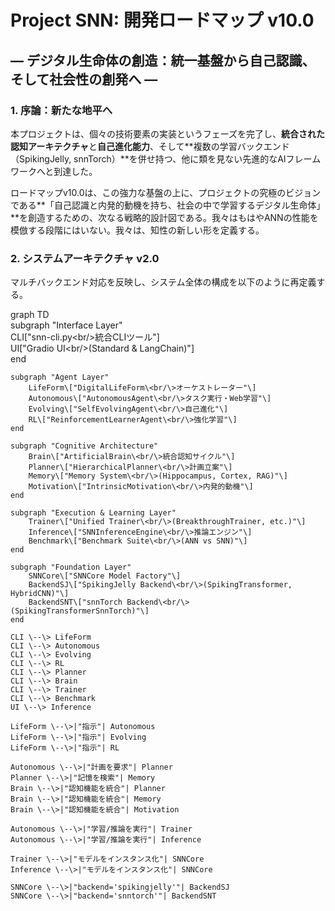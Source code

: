 # **Project SNN: 開発ロードマップ v10.0**

## **― デジタル生命体の創造：統一基盤から自己認識、そして社会性の創発へ ―**

### **1\. 序論：新たな地平へ**

本プロジェクトは、個々の技術要素の実装というフェーズを完了し、**統合された認知アーキテクチャ**と**自己進化能力**、そして\*\*複数の学習バックエンド（SpikingJelly, snnTorch）\*\*を併せ持つ、他に類を見ない先進的なAIフレームワークへと到達した。

ロードマップv10.0は、この強力な基盤の上に、プロジェクトの究極のビジョンである\*\*「自己認識と内発的動機を持ち、社会の中で学習するデジタル生命体」\*\*を創造するための、次なる戦略的設計図である。我々はもはやANNの性能を模倣する段階にはいない。我々は、知性の新しい形を定義する。

### **2\. システムアーキテクチャ v2.0**

マルチバックエンド対応を反映し、システム全体の構成を以下のように再定義する。

graph TD  
    subgraph "Interface Layer"  
        CLI\["snn-cli.py\<br/\>統合CLIツール"\]  
        UI\["Gradio UI\<br/\>(Standard & LangChain)"\]  
    end

    subgraph "Agent Layer"  
        LifeForm\["DigitalLifeForm\<br/\>オーケストレーター"\]  
        Autonomous\["AutonomousAgent\<br/\>タスク実行・Web学習"\]  
        Evolving\["SelfEvolvingAgent\<br/\>自己進化"\]  
        RL\["ReinforcementLearnerAgent\<br/\>強化学習"\]  
    end

    subgraph "Cognitive Architecture"  
        Brain\["ArtificialBrain\<br/\>統合認知サイクル"\]  
        Planner\["HierarchicalPlanner\<br/\>計画立案"\]  
        Memory\["Memory System\<br/\>(Hippocampus, Cortex, RAG)"\]  
        Motivation\["IntrinsicMotivation\<br/\>内発的動機"\]  
    end

    subgraph "Execution & Learning Layer"  
        Trainer\["Unified Trainer\<br/\>(BreakthroughTrainer, etc.)"\]  
        Inference\["SNNInferenceEngine\<br/\>推論エンジン"\]  
        Benchmark\["Benchmark Suite\<br/\>(ANN vs SNN)"\]  
    end

    subgraph "Foundation Layer"  
        SNNCore\["SNNCore Model Factory"\]  
        BackendSJ\["SpikingJelly Backend\<br/\>(SpikingTransformer, HybridCNN)"\]  
        BackendSNT\["snnTorch Backend\<br/\>(SpikingTransformerSnnTorch)"\]  
    end

    CLI \--\> LifeForm  
    CLI \--\> Autonomous  
    CLI \--\> Evolving  
    CLI \--\> RL  
    CLI \--\> Planner  
    CLI \--\> Brain  
    CLI \--\> Trainer  
    CLI \--\> Benchmark  
    UI \--\> Inference

    LifeForm \--\>|"指示"| Autonomous  
    LifeForm \--\>|"指示"| Evolving  
    LifeForm \--\>|"指示"| RL  
      
    Autonomous \--\>|"計画を要求"| Planner  
    Planner \--\>|"記憶を検索"| Memory  
    Brain \--\>|"認知機能を統合"| Planner  
    Brain \--\>|"認知機能を統合"| Memory  
    Brain \--\>|"認知機能を統合"| Motivation

    Autonomous \--\>|"学習/推論を実行"| Trainer  
    Autonomous \--\>|"学習/推論を実行"| Inference  
      
    Trainer \--\>|"モデルをインスタンス化"| SNNCore  
    Inference \--\>|"モデルをインスタンス化"| SNNCore

    SNNCore \--\>|"backend='spikingjelly'"| BackendSJ  
    SNNCore \--\>|"backend='snntorch'"| BackendSNT  
